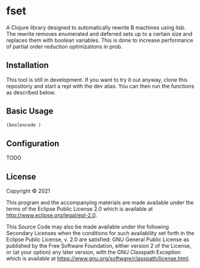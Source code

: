 # fset

A Clojure library designed to automatically rewrite B machines using lisb.
The rewrite removes enumerated and deferred sets up to a certain size and replaces them with boolean variables.
This is done to increase performance of partial order reduction optimizations in prob.

## Installation

This tool is still in development. If you want to try it out anyway,
clone this repositoriy and start a repl with the dev alias. You can then run the functions as described below.

## Basic Usage


``` clojure
(boolencode )

```


## Configuration

TODO

## License

Copyright © 2021

This program and the accompanying materials are made available under the
terms of the Eclipse Public License 2.0 which is available at
http://www.eclipse.org/legal/epl-2.0.

This Source Code may also be made available under the following Secondary
Licenses when the conditions for such availability set forth in the Eclipse
Public License, v. 2.0 are satisfied: GNU General Public License as published by
the Free Software Foundation, either version 2 of the License, or (at your
option) any later version, with the GNU Classpath Exception which is available
at https://www.gnu.org/software/classpath/license.html.

